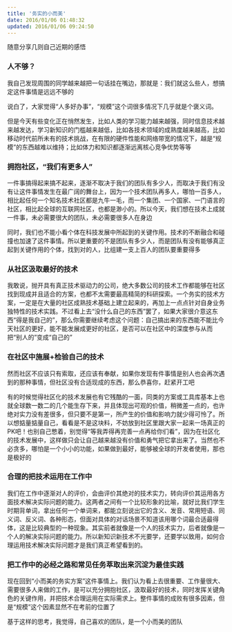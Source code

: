 ```yaml
---
title: '务实的小而美'
date: 2016/01/06 01:48:32
updated: 2016/01/06 09:24:50
---
```


随意分享几则自己近期的感悟

### 人不够？

我自己发现周围的同学越来越把一句话挂在嘴边，那就是：我们就这么些人，想搞定这件事情是远远不够的

说白了，大家觉得“人多好办事”，“规模”这个词很多情况下几乎就是个褒义词。

但是今天有些变化正在悄然发生，比如人类的学习能力越来越强，同时信息技术越来越发达，学习新知识的门槛越来越低，比如各技术领域的成熟度越来越高，比如移动时代前所未有的技术挑战，在有限的硬件性能和网络带宽的情况下，越是“规模”的东西越难以维持；比如体力和知识都逐渐远离核心竞争优势等等

### 拥抱社区，“我们有更多人”

一件事搞得起来搞不起来，逐渐不取决于我们的团队有多少人，而取决于我们有没有让这件事情发生在最广阔的舞台上，因为一个技术团队再多人，哪怕一百多人，相比起任何一个知名技术社区都是九牛一毛，而一个集团、一个国家、一门语言的社区，相比起全球的互联网社区，也都是渺小的。所以今天，我们想在技术上成就一件事，未必需要很大的团队，未必需要很多人在身边

同时，我们也不能小看个体在科技发展中所起到的关键作用。技术的不断融合和碰撞也加速了这件事情。所以更重要的不是团队有多少人，而是团队有没有能够真正起到关键作用的个体，找到对的人，比组建一支上百人的团队要重要得多

### 从社区汲取最好的技术

我敢说，抛开具有真正技术驱动力的公司，绝大多数公司的技术工作都能够在社区找到现成并且适合的方案，也都不太需要最高精简的科研探索。一个务实的技术方案，一定是在大量的社区成熟技术基础上建立起来的，再加上一点点针对自身业务独特性的技术实践。不过看上去“没什么自己的东西”罢了，如果大家很介意这东西“得是我自己的”，那么你需要继续考虑这个问题：自己搞出来的东西能不能比今天社区的更好，能不能发展成更好的社区，是否可以在社区中的深度参与从而把“别人的”变成“自己的”

### 在社区中施展+检验自己的技术

然而社区不应该只有索取，还应该有奉献，如果你发现有件事情是别人也会再次遇到的那种事情，但社区没有合适现成的东西，那么恭喜你，赶紧开工吧

有的时候觉得社区化的技术发展也有它残酷的一面，同类的方案或工具库基本上也就全球数一数二的几个能生存下来，并且体现出可观的价值，稍微差一点的，也许绝对实力没有差很多，但只要不是第一，所产生的价值和影响力就少得可怜了。所以想掂量掂量自己，看看是不是这块料，不妨放到社区里跟大家一起来一场真正的PK吧！也别自己憋着，别觉得“等我弄得再完善一点再给你们看”，因为在社区化的技术发展中，这样做只会让自己越来越没有价值和勇气把它拿出来了。当然也不必贪多，哪怕是一个小小的功能，如果做到最好，能够被全球的开发者使用，那也是极好的

### 合理的把技术运用在工作中

我们在工作中逐渐对人的评价，会由评价其绝对的技术实力，转向评价其运用各方面技术解决实际问题的能力。这两者之间有一个比较形象的比喻，就好比我们学生时期背单词，拿出任何一个单词来，都能立刻说出它的含义、发音、常用短语、同义词、反义词、各种形态，但面对具体的对话场景不知道该用哪个词最合适最得体，这是比较典型的一种现象。其实前者就像是一个人的技术实力，后者就像是一个人的解决实际问题的能力。所以新知识新技术不光要学，还要学以致用，如何合理运用技术解决实际问题才是我们真正希望看到的。

### 把工作中的必经之路和常见任务萃取出来沉淀为最佳实践

现在回到“小而美的务实方案”这件事情上。我们认为看上去很重要、工作量很大、需要很多人来做的工作，是可以充分拥抱社区，汲取最好的技术，同时发挥关键角色的关键作用，并把技术合理运用在实际需求上。整件事情的成败有很多因素，但是“规模”这个因素显然不在考前的位置了

基于这样的思考，我觉得，自己喜欢的团队，是一个小而美的团队